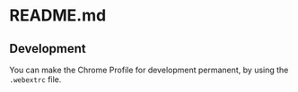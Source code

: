 # README.md

## Development

You can make the Chrome Profile for development permanent, by using the `.webextrc` file.
